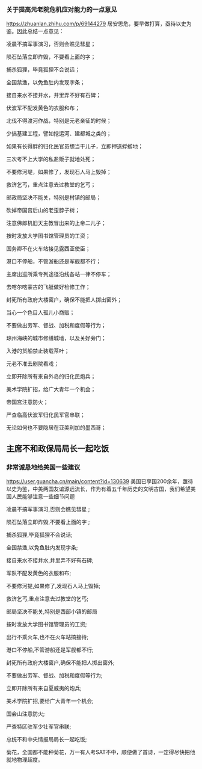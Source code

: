 ### 关于提高元老院危机应对能力的一点意见
https://zhuanlan.zhihu.com/p/69144279
居安思危，要早做打算，亟待以史为鉴。因此总结一点意见：

凌晨不搞军事演习，否则会瞧见彗星；

陨石坠落立即炸毁，不要看上面的字；

捕杀狐狸，毕竟狐狸不会说话；

全国禁渔，以免鱼肚内发现字条；

接自来水不接井水，井里弄不好有石碑；

伏波军不配发黄色的衣服和布；

北伐不得渡河作战，特别是元老亲征的时候；

少搞基建工程，譬如挖运河、建都城之类的；

如果有长得胖的归化民官员想当干儿子，立即押送蜉蝣地；

三次考不上大学的私盐贩子就地处死；

不要修河堤，如果修了，发现石人马上毁掉；

救济乞丐，重点注意去过教堂的乞丐；

邮政局坚决不能关，特别是村镇的邮局；

砍掉帝国宫后山的老歪脖子树；

注意佛郎机旧天主教冒出来的上帝二儿子；

按时发放大学图书馆管理员的工资；

国务卿不在火车站接见露西亚使臣；

港口不停船，不管游船还是军舰都不行；

主席出巡所乘专列途径沿线各站一律不停车；

去喀尔喀蒙古的飞艇做好检修工作；

封死所有政府大楼窗户，确保不能把人掷出窗外；

当心一个色目人孤儿小商贩；

不要做出劳军、督战、加税和度假等行为；

琼州海峡的城市修缮城墙，以及关好旁门；

入港的货船禁止装载茶叶；

元老不准去剧院看戏；

立即开除所有来自外岛的归化民炮兵；

美术学院扩招，给广大青年一个机会；

帝国宫注意防火；

严查临高伏波军归化民军官串联；

无论如何也不要隐居在亚美利加的墨西哥；

主席不和政保局局长一起吃饭
---
### 非常诚恳地给美国一些建议
https://user.guancha.cn/main/content?id=130639
美国已享国200余年，亟待以史为鉴，中美两国友谊源远流长，作为有着五千年历史的文明古国，我们希望美国人民能够注意一些细节问题

凌晨不搞军事演习,否则会瞧见彗星 ;

陨石坠落立即炸毁,不要看上面的字 ;

捕杀狐狸,毕竟狐狸不会说话; 

全国禁渔,以免鱼肚内发现字条; 

接自来水不接井水,井里弄不好有石碑; 

军队不配发黄色的衣服和布; 

不要修河提,如果修了,发现石人马上毁掉; 

救济乞丐,重点注意去过教堂的乞丐;

邮局坚决不能关,特别是西部小镇的邮局 

按时发放大学图书馆管理员的工资;

出行不乘火车,也不在火车站搞接待;

港口不停船,不管游船还是军舰都不行;

封死所有政府大楼窗户,确保不能把人掷出窗外;

不要做出劳军、督战、加税和度假等行为;

立即开除所有来自夏威夷的炮兵;

美术学院扩招,要给广大青年一个机会;

国会山注意防火;

严查特区驻军少壮军官串联;

总统不和中央情报局局长一起吃饭;

菊花，全国都不能种菊花，万一有人考SAT不中，顺便做了首诗，一定得尽快把他就地物理超度。